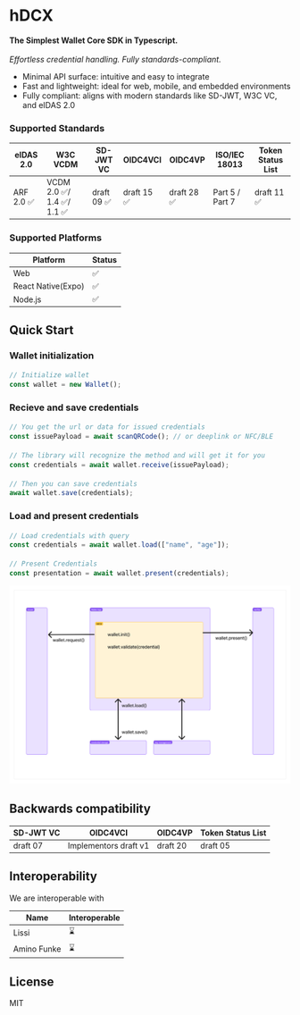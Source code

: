 # hDCX

**The Simplest Wallet Core SDK in Typescript.**<br/><br/>
_Effortless credential handling. Fully standards-compliant._

- Minimal API surface: intuitive and easy to integrate
- Fast and lightweight: ideal for web, mobile, and embedded environments
- Fully compliant: aligns with modern standards like SD-JWT, W3C VC, and eIDAS 2.0

### Supported Standards

| eIDAS 2.0  | W3C VCDM                    | SD-JWT VC   | OIDC4VCI    | OIDC4VP     | ISO/IEC 18013   | Token Status List |
| ---------- | --------------------------- | ----------- | ----------- | ----------- | --------------- | ----------------- |
| ARF 2.0 ✅ | VCDM 2.0 ✅/ 1.4 ✅/ 1.1 ✅ | draft 09 ✅ | draft 15 ✅ | draft 28 ✅ | Part 5 / Part 7 | draft 11 ✅      |
 
<!-- View full documentation on [here]() -->

### Supported Platforms

| Platform           | Status |
| ------------------ | ------ |
| Web                | ✅     |
| React Native(Expo) | ✅     |
| Node.js            | ✅     |

## Quick Start

### Wallet initialization

```ts
// Initialize wallet
const wallet = new Wallet();
```

### Recieve and save credentials

```ts
// You get the url or data for issued credentials
const issuePayload = await scanQRCode(); // or deeplink or NFC/BLE

// The library will recognize the method and will get it for you
const credentials = await wallet.receive(issuePayload);

// Then you can save credentials
await wallet.save(credentials);
```

### Load and present credentials

```ts
// Load credentials with query
const credentials = await wallet.load(["name", "age"]);

// Present Credentials
const presentation = await wallet.present(credentials);
```

![img](/assets/wallet.png)

## Backwards compatibility

| SD-JWT VC   | OIDC4VCI                 | OIDC4VP     | Token Status List |
| ----------- | ------------------------ | ----------- | ----------------- |
| draft 07    | Implementors draft v1    | draft 20    | draft 05          |

## Interoperability

We are interoperable with

| Name        | Interoperable |
| ----------- | ------------- |
| Lissi       | ⌛            |
| Amino Funke | ⌛            |

## License

MIT
